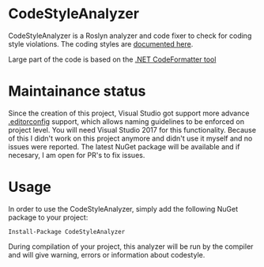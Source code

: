 # CodeStyleAnalyzer
CodeStyleAnalyzer is a Roslyn analyzer and code fixer to check for coding style violations. The coding styles are [documented here][corefx-coding-style].

Large part of the code is based on the [.NET CodeFormatter tool][codeformatter]

# Maintainance status
Since the creation of this project, Visual Studio got support more advance [.editorconfig][editorconfig] support, which allows naming guidelines to be enforced on project level. You will need Visual Studio 2017 for this functionality.
Because of this I didn't work on this project anymore and didn't use it myself and no issues were reported. The latest NuGet package will be available and if necesary, I am open for PR's to fix issues.

# Usage

In order to use the CodeStyleAnalyzer, simply add the following NuGet package to your project:

```
Install-Package CodeStyleAnalyzer
```

During compilation of your project, this analyzer will be run by the compiler and will give warning, errors or information about codestyle.

[corefx-coding-style]: http://github.com/dotnet/corefx/blob/master/Documentation/coding-guidelines/coding-style.md
[codeformatter]: https://github.com/dotnet/codeformatter
[editorconfig]: https://docs.microsoft.com/en-us/visualstudio/ide/editorconfig-naming-conventions
